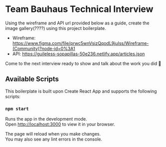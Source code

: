 # Team Bauhaus Technical Interview

Using the wireframe and API url provided below as a guide, create the image gallery(????) using this project boilerplate.

- Wireframe: https://www.figma.com/file/prwc5wnVsizQqodL9juIss/Wireframe-(Community)?node-id=0%3A1
- API: https://guileless-sopapillas-50e236.netlify.app/articles.json

Come to the next interview ready to show and talk about the work you did 🙂

## Available Scripts

This boilerplate is built upon Create React App and supports the following scripts:

### `npm start`

Runs the app in the development mode.\
Open [http://localhost:3000](http://localhost:3000) to view it in your browser.

The page will reload when you make changes.\
You may also see any lint errors in the console.
